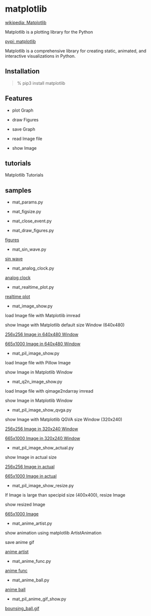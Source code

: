  matplotlib
===============

[wikipedia: Matplotlib](https://en.wikipedia.org/wiki/Matplotlib)  

Matplotlib  is a plotting library for the Python  

[pypi:  matplotlib](https://pypi.org/project/matplotlib/)  

  Matplotlib is a comprehensive library for creating static, animated, and interactive visualizations in Python.  

## Installation

> % pip3 install  matplotlib

## Features

- plot Graph

- draw Figures

-  save Graph

-  read Image file
 
-  show Image

## tutorials 

Matplotlib Tutorials

## samples

-  mat_params.py 

-  mat_figsize.py  

- mat_close_event.py  

- mat_draw_figures.py  
 
 [figures](https://github.com//ohwada/MAC_cpp_Samples/tree/master/MAC_Python_Samples/result/mat_figure.png)

-  mat_sin_wave.py  
 
 [sin wave](https://github.com//ohwada/MAC_cpp_Samples/tree/master/MAC_Python_Samples/result/mat_sin_wave.png)

-  mat_analog_clock.py  
 
 [analog clock](https://github.com//ohwada/MAC_cpp_Samples/tree/master/MAC_Python_Samples/screenshots/mat_analog_clock.png)

-  mat_realtime_plot.py  
 
 [realtime plot](https://github.com//ohwada/MAC_cpp_Samples/tree/master/MAC_Python_Samples/screenshots/mat_realtime_plot.png)

- mat_image_show.py  

load Image file with  Matplotlib imread

show Image with Matplotlib default size Window (640x480)

 [256x256 Image in 640x480 Window](https://github.com//ohwada/MAC_cpp_Samples/tree/master/MAC_Python_Samples/screenshots/mat_image_show_sample.png)

 [665x1000 Image in 640x480 Window](https://github.com//ohwada/MAC_cpp_Samples/tree/master/MAC_Python_Samples/screenshots/mat_image_show_tiger.png)

- mat_pil_image_show.py  

load Image file with Pillow Image

show Image in Matplotlib Window


- mat_q2n_image_show.py  
 
load Image file with qimage2ndarray imread

show Image in Matplotlib Window

 - mat_pil_image_show_qvga.py  

show Image with Matplotlib QGVA size Window (320x240)

 [256x256 Image in 320x240 Window](https://github.com//ohwada/MAC_cpp_Samples/tree/master/MAC_Python_Samples/screenshots/mat_pil_image_show_qvga_sample.png)

 [665x1000 Image in 320x240 Window](https://github.com//ohwada/MAC_cpp_Samples/tree/master/MAC_Python_Samples/screenshots/mat_pil_image_show_qvga_tiger.png)

- mat_pil_image_show_actual.py  
 
show Image in actual size

 [256x256 Image in actual](https://github.com//ohwada/MAC_cpp_Samples/tree/master/MAC_Python_Samples/screenshots/mat_pil_image_show_actual_sample.png)  

 [665x1000 Image in actual](https://github.com//ohwada/MAC_cpp_Samples/tree/master/MAC_Python_Samples/screenshots/mat_pil_image_show_actual_tiger.png)  

- mat_pil_image_show_resize.py  
 
If Image is large than specipid size (400x400), resize Image

show resized Image

 [665x1000 Image](https://github.com//ohwada/MAC_cpp_Samples/tree/master/MAC_Python_Samples/screenshots/mat_pil_image_show_resize_tiger.png)

- mat_anime_artist.py  
 
show animation using matplotlib ArtistAnimation

save anime gif

 [anime artist](https://github.com//ohwada/MAC_cpp_Samples/tree/master/MAC_Python_Samples/result/mat_anime_artist.gif)

- mat_anime_func.py  

 [anime func](https://github.com//ohwada/MAC_cpp_Samples/tree/master/MAC_Python_Samples/result/mat_anime_func.gif)

- mat_anime_ball.py  

 [anime ball](https://github.com//ohwada/MAC_cpp_Samples/tree/master/MAC_Python_Samples/result/mat_anime_ball.gif)

- mat_pil_anime_gif_show.py  

 [bounsing_ball.gif](https://github.com//ohwada/MAC_cpp_Samples/tree/master/MAC_Python_Samples/screenshots/mat_pil_anime_gif_show_bounsing_ball.png)

